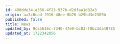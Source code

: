 ```yaml
---
id: 488dde34-a356-4f23-937b-d2dfaa1d82a3
origin: aa3c6cad-f916-48ee-8b76-b29bd3e2309b
published: false
title: News
updated_by: 9c55616c-7340-47e9-bc83-f0bc3da40785
updated_at: 1722342856
---
```

